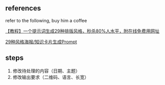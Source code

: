 ## references

refer to the following, buy him a coffee

[【教程】一个提示词生成29种排版风格，秒杀80%人水平，附在线免费用网址](https://mp.weixin.qq.com/s/Cz4Xwsa5ZS6tW-H5YdQzSw)

[29种风格海报/知识卡片生成Prompt](https://xiangyangqiaomu.feishu.cn/wiki/VYFkwGP09iHD0iknqBpcpV21nJf)

## steps

1. 修改待处理的内容（日期、主题）
2. 修改输出要求（二维码、语言、长宽）